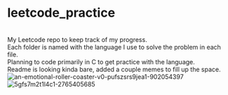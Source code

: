 # leetcode_practice
<br>My Leetcode repo to keep track of my progress.
<br>Each folder is named with the language I use to solve the problem in each file.
<br>Planning to code primarily in C to get practice with the language.
<br>Readme is looking kinda bare, added a couple memes to fill up the space.
![an-emotional-roller-coaster-v0-pufszsrs9jea1-902054397](https://github.com/antt3/leetcode_practice/assets/95051166/824e77c8-af05-4ee3-8a08-de9767e7c0a8) 
![5gfs7m2t1l4c1-2765405685](https://github.com/antt3/leetcode_practice/assets/95051166/4183a398-1d94-49a7-96b7-27e4020fb669)
